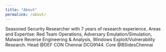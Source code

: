 ```yaml
---
title: "About"
permalink: /about/
---
```


Seasoned Security Researcher with 7 years of research experience. Areas and Expertise: Red Team Operations, Adversary Emulation/Simulation, Malware Reverse Engineering & Analysis, Windows Exploit/Vulnerability Research. Head @DEF CON Chennai DCG9144. Core @BSidesChennai

